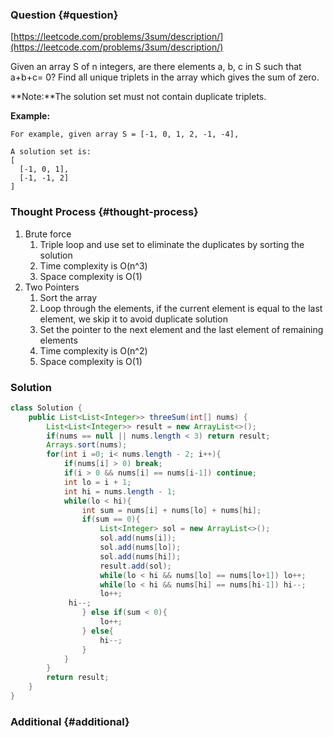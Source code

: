 ### Question {#question}

[https://leetcode.com/problems/3sum/description/](https://leetcode.com/problems/3sum/description/)

Given an array S of n integers, are there elements a, b, c in S such that a+b+c= 0? Find all unique triplets in the array which gives the sum of zero.

**Note:**The solution set must not contain duplicate triplets.

**Example:**

```
For example, given array S = [-1, 0, 1, 2, -1, -4],

A solution set is:
[
  [-1, 0, 1],
  [-1, -1, 2]
]
```

### Thought Process {#thought-process}

1. Brute force
   1. Triple loop and use set to eliminate the duplicates by sorting the solution
   2. Time complexity is O\(n^3\)
   3. Space complexity is O\(1\)
2. Two Pointers
   1. Sort the array
   2. Loop through the elements, if the current element is equal to the last element, we skip it to avoid duplicate solution
   3. Set the pointer to the next element and the last element of remaining elements
   4. Time complexity is O\(n^2\)
   5. Space complexity is O\(1\)

### Solution

```java
class Solution {
    public List<List<Integer>> threeSum(int[] nums) {
        List<List<Integer>> result = new ArrayList<>();
        if(nums == null || nums.length < 3) return result;
        Arrays.sort(nums);
        for(int i =0; i< nums.length - 2; i++){
            if(nums[i] > 0) break;
            if(i > 0 && nums[i] == nums[i-1]) continue;
            int lo = i + 1;
            int hi = nums.length - 1;
            while(lo < hi){
                int sum = nums[i] + nums[lo] + nums[hi];
                if(sum == 0){
                    List<Integer> sol = new ArrayList<>();
                    sol.add(nums[i]);
                    sol.add(nums[lo]);
                    sol.add(nums[hi]);
                    result.add(sol);
                    while(lo < hi && nums[lo] == nums[lo+1]) lo++;
                    while(lo < hi && nums[hi] == nums[hi-1]) hi--;
                    lo++;
             hi--;
                } else if(sum < 0){
                    lo++;
                } else{
                    hi--;
                }
            }
        }
        return result;
    }
}
```

### Additional {#additional}



